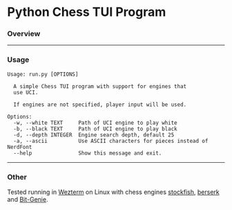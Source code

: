 # Python Chess TUI Program

### Overview


---

### Usage
```
Usage: run.py [OPTIONS]

  A simple Chess TUI program with support for engines that
  use UCI.

  If engines are not specified, player input will be used.

Options:
  -w, --white TEXT     Path of UCI engine to play white
  -b, --black TEXT     Path of UCI engine to play black
  -d, --depth INTEGER  Engine search depth, default 25
  -a, --ascii          Use ASCII characters for pieces instead of NerdFont
  --help               Show this message and exit.
```
---

### Other

Tested running in [Wezterm](https://github.com/wezterm/wezterm) on Linux with chess engines [stockfish](https://github.com/official-stockfish/Stockfish), [berserk](https://github.com/jhonnold/berserk) and [Bit-Genie](https://github.com/Aryan1508/Bit-Genie).
